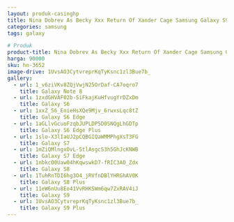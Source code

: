 ```yaml
---
layout: produk-casinghp
title: Nina Dobrev As Becky Xxx Return Of Xander Cage Samsung Galaxy S9 Plus Case
categories: samsung
tags: galaxy

# Produk
product-title: Nina Dobrev As Becky Xxx Return Of Xander Cage Samsung Galaxy S9 Plus Case
harga: 90000
sku: hn-3652
image-drive: 1UvsAO3CytvreprKqTyKsnc1zl3Bue7b_
gallery:
  - url: 1_v6ziVKv8ZQjVwjN25OrDaf-CA7oqro7
    title: Galaxy Note 8
  - url: 1zxdGHVAF02b-SiFkajKuHfvugYrDZxDm
    title: Galaxy S6
  - url: 1xxZ_56_EnieHsXQe9Mjv_6rwxsLqc8tZ
    title: Galaxy S6 Edge
  - url: 1aGLlvGcuoFzqbJUPLDP5D0SNQgLhGDTp
    title: Galaxy S6 Edge Plus
  - url: 1slo-X3lIaUJ2pCQBGIQaWMMPhgXsT3FG
    title: Galaxy S7
  - url: 1mZiQMlngxOvL-StlAsgcS3h5GhJcKNWB
    title: Galaxy S7 Edge
  - url: 1nbkcO0Uaw04hKqwswkD7-fRIC3AO_Zdx
    title: Galaxy S8
  - url: 1TuhRnTDI6hg3O4_jRVfnDBlYHRGhAV0K
    title: Galaxy S8 Plus
  - url: 11eW6nUu8Eo41VvRHKSWm6qw7ZxRAV4iJ
    title: Galaxy S9
  - url: 1UvsAO3CytvreprKqTyKsnc1zl3Bue7b_
    title: Galaxy S9 Plus
---
```

